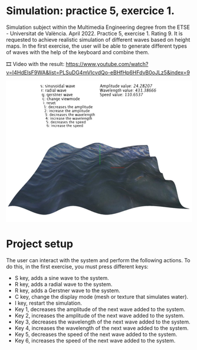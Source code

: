 ﻿# Simulation: practice 5, exercice 1.
Simulation subject within the Multimedia Engineering degree from the ETSE - Universitat de València. April 2022. Practice 5, exercise 1. Rating 9. It is requested to achieve realistic simulation of different waves based on height maps. In the first exercise, the user will be able to generate different types of waves with the help of the keyboard and combine them.


🎞️ Video with the result: https://www.youtube.com/watch?v=I4HdElsF9WA&list=PLSuDG4mVIcvdQo-eBHfHp6HFdvB0oJLz5&index=9

![Descriptive image of the exercise.](https://github.com/ximo99/SIM-practice5-ex1/blob/main/Imatge1.jpg)

# Project setup
The user can interact with the system and perform the following actions. To do this, in the first exercise, you must press different keys:
  - S key, adds a sine wave to the system.
  - R key, adds a radial wave to the system.
  - R key, adds a Gerstner wave to the system.
  - C key, change the display mode (mesh or texture that simulates water).
  - I key, restart the simulation.
  - Key 1, decreases the amplitude of the next wave added to the system.
  - Key 2, increases the amplitude of the next wave added to the system.
  - Key 3, decreases the wavelength of the next wave added to the system.
  - Key 4, increases the wavelength of the next wave added to the system.
  - Key 5, decreases the speed of the next wave added to the system.
  - Key 6, increases the speed of the next wave added to the system.

